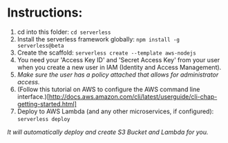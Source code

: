 # Instructions:

1. cd into this folder: `cd serverless`
1. Install the serverless framework globally: `npm install -g serverless@beta`
1. Create the scaffold: `serverless create --template aws-nodejs`
1. You need your 'Access Key ID' and 'Secret Access Key' from your user when you create a new user in IAM (Identity and Access Management).
1. *Make sure the user has a policy attached that allows for administrator access.*
1. (Follow this tutorial on AWS to configure the AWS command line interface.)[http://docs.aws.amazon.com/cli/latest/userguide/cli-chap-getting-started.html]
1. Deploy to AWS Lambda (and any other microservices, if configured): `serverless deploy`

*It will automatically deploy and create S3 Bucket and Lambda for you.*